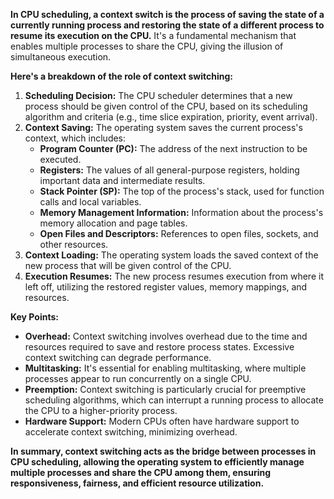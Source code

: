 **In CPU scheduling, a context switch is the process of saving the state of a currently running process and restoring the state of a different process to resume its execution on the CPU.** It's a fundamental mechanism that enables multiple processes to share the CPU, giving the illusion of simultaneous execution.

**Here's a breakdown of the role of context switching:**

1. **Scheduling Decision:** The CPU scheduler determines that a new process should be given control of the CPU, based on its scheduling algorithm and criteria (e.g., time slice expiration, priority, event arrival).
2. **Context Saving:** The operating system saves the current process's context, which includes:
    - **Program Counter (PC):** The address of the next instruction to be executed.
    - **Registers:** The values of all general-purpose registers, holding important data and intermediate results.
    - **Stack Pointer (SP):** The top of the process's stack, used for function calls and local variables.
    - **Memory Management Information:** Information about the process's memory allocation and page tables.
    - **Open Files and Descriptors:** References to open files, sockets, and other resources.
3. **Context Loading:** The operating system loads the saved context of the new process that will be given control of the CPU.
4. **Execution Resumes:** The new process resumes execution from where it left off, utilizing the restored register values, memory mappings, and resources.

**Key Points:**

- **Overhead:** Context switching involves overhead due to the time and resources required to save and restore process states. Excessive context switching can degrade performance.
- **Multitasking:** It's essential for enabling multitasking, where multiple processes appear to run concurrently on a single CPU.
- **Preemption:** Context switching is particularly crucial for preemptive scheduling algorithms, which can interrupt a running process to allocate the CPU to a higher-priority process.
- **Hardware Support:** Modern CPUs often have hardware support to accelerate context switching, minimizing overhead.

**In summary, context switching acts as the bridge between processes in CPU scheduling, allowing the operating system to efficiently manage multiple processes and share the CPU among them, ensuring responsiveness, fairness, and efficient resource utilization.**
